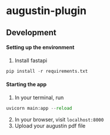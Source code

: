 # augustin-plugin

## Development

#### Setting up the environment
1. Install fastapi
```python
pip install -r requirements.txt
```
#### Starting the app
1. In your terminal, run
```python
uvicorn main:app --reload
```
2. In your browser, visit `localhost:8000`
3. Upload your augustin pdf file

